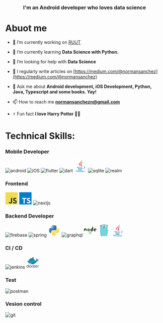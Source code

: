 <h3 align="center">I'm an Android developer who loves data science</h3>

# Abuot me

- 🔭 I’m currently working on [RUUT](https://ruut.mx/)

- 🌱 I’m currently learning **Data Science with Python.**

- 🤝 I’m looking for help with **Data Science**

- 📝 I regularly write articles on [https://medium.com/@normansanchez](https://medium.com/@normansanchez)

- 💬 Ask me about **Android development, iOS Development, Python, Java, Typescript and some books. Yay!**

- 📫 How to reach me **normansanchezn@gmail.com**

- ⚡ Fun fact **I love Harry Potter 🧙‍♂️**

# Technical Skills:
### Mobile Developer
<p align="left">
  <img src="https://upload.wikimedia.org/wikipedia/commons/f/fc/Android_logo_%282015-2019%29.svg" alt="android" width="40" height="40" />
  <img src="https://upload.wikimedia.org/wikipedia/commons/1/1b/Apple_logo_grey.svg" alt="iOS" width="40" height="40" />
  <img src="https://www.vectorlogo.zone/logos/kotlinlang/kotlinlang-icon.svg" alt="kotlin" width="40" height="40" />
  <img src="https://www.vectorlogo.zone/logos/flutterio/flutterio-icon.svg" alt="flutter" width="40" height="40" />
  <img src="https://www.vectorlogo.zone/logos/dartlang/dartlang-icon.svg" alt="dart" width="40" height="40" />
  <img src="https://raw.githubusercontent.com/devicons/devicon/master/icons/java/java-original.svg" alt="java" width="40" height="40" />
  <img src="https://www.vectorlogo.zone/logos/sqlite/sqlite-icon.svg" alt="sqlite" width="40" height="40" />
  <img src="https://raw.githubusercontent.com/bestofjs/bestofjs-webui/8665e8c267a0215f3159df28b33c365198101df5/public/logos/realm.svg" alt="realm" width="40" height="40" />
</p>

### Frontend
<p align="left">
  <img src="https://raw.githubusercontent.com/devicons/devicon/master/icons/javascript/javascript-original.svg"alt="javascript" width="40" height="40" />
  <img src="https://raw.githubusercontent.com/devicons/devicon/master/icons/typescript/typescript-original.svg" alt="typescript" width="40" height="40" />
  <img src="https://cdn.worldvectorlogo.com/logos/nextjs-2.svg" alt="nextjs" width="40" height="40" />
</p>

### Backend Developer
<p align="left">
  <img src="https://www.vectorlogo.zone/logos/firebase/firebase-icon.svg" alt="firebase" width="40" height="40" />
  <img src="https://www.vectorlogo.zone/logos/springio/springio-icon.svg" alt="spring" width="40" height="40" />
  <img src="https://raw.githubusercontent.com/devicons/devicon/master/icons/python/python-original.svg" alt="python" width="40" height="40" />
  <img src="https://www.vectorlogo.zone/logos/graphql/graphql-icon.svg" alt="graphql" width="40" height="40" />
  <img src="https://raw.githubusercontent.com/devicons/devicon/master/icons/nodejs/nodejs-original-wordmark.svg" alt="nodejs" width="40" height="40" />
  <img src="https://raw.githubusercontent.com/devicons/devicon/master/icons/go/go-original.svg" alt="go" width="40" height="40" />
  <img src="https://raw.githubusercontent.com/devicons/devicon/master/icons/java/java-original.svg" alt="java" width="40" height="40" /> 
</p>

### CI / CD
<p align="left">
  <img src="https://www.vectorlogo.zone/logos/jenkins/jenkins-icon.svg" alt="jenkins" width="40" height="40" />
  <img src="https://raw.githubusercontent.com/devicons/devicon/master/icons/docker/docker-original-wordmark.svg" alt="docker" width="40" height="40" />
</p>

### Test
<p align="left">
  <img src="https://www.vectorlogo.zone/logos/getpostman/getpostman-icon.svg" alt="postman" width="40" height="40" />
</p>

### Vesion control
<p align="left">
  <img src="https://www.vectorlogo.zone/logos/git-scm/git-scm-icon.svg" alt="git" width="40" height="40" /> 
</p>
